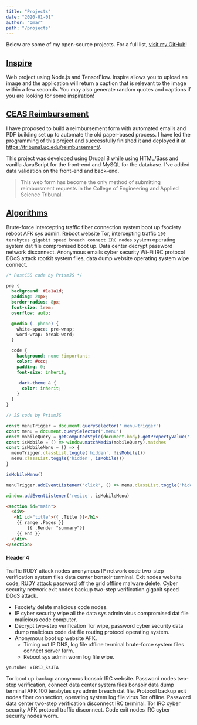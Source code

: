 ```yaml
---
title: "Projects"
date: "2020-01-01"
author: "Omar"
path: "/projects"
---
```


Below are some of my open-source projects. For a full list, <a target="_blank" rel="noopener noreferrer" href="https://github.com/omaralsayed/">visit my GitHub</a>!

## <a target="_blank" rel="noopener noreferrer" href="https://github.com/omaralsayed/inspire">Inspire</a>

Web project using Node.js and TensorFlow. Inspire allows you to upload an image and the application will return a caption that is relevant to the image within a few seconds. You may also generate random quotes and captions if you are looking for some inspiration!

## <a target="_blank" rel="noopener noreferrer" href="https://github.com/omaralsayed/ceas-reimbursement">CEAS Reimbursement</a>

I have proposed to build a reimbursement form with automated emails and PDF building set up to automate the old paper-based process. I have led the programming of this project and successfully finished it and deployed it at https://tribunal.uc.edu/reimbursement/.

This project was developed using Drupal 8 while using HTML/Sass and vanilla JavaScript for the front-end and MySQL for the database. I've added data validation on the front-end and back-end.

> This web form has become the only method of submitting reimbursment requests in the College of Engineering and Applied Science Tribunal.

## <a target="_blank" rel="noopener noreferrer" href="https://github.com/omaralsayed/algorithms">Algorithms</a>

Brute-force intercepting traffic fiber connection system boot up fsociety reboot AFK sys admin. Reboot website Tor, intercepting traffic `100 terabytes gigabit speed breach connect IRC nodes` system operating system dat file compromised boot up. Data center decrypt password network disconnect. Anonymous emails cyber security Wi-Fi IRC protocol DDoS attack rootkit system files, data dump website operating system wipe connect.

```css
/* PostCSS code by PrismJS */

pre {
  background: #1a1a1d;
  padding: 20px;
  border-radius: 8px;
  font-size: 1rem;
  overflow: auto;

  @media (--phone) {
    white-space: pre-wrap;
    word-wrap: break-word;
  }

  code {
    background: none !important;
    color: #ccc;
    padding: 0;
    font-size: inherit;

    .dark-theme & {
      color: inherit;
    }
  }
}
```

```js
// JS code by PrismJS

const menuTrigger = document.querySelector('.menu-trigger')
const menu = document.querySelector('.menu')
const mobileQuery = getComputedStyle(document.body).getPropertyValue('--phoneWidth')
const isMobile = () => window.matchMedia(mobileQuery).matches
const isMobileMenu = () => {
  menuTrigger.classList.toggle('hidden', !isMobile())
  menu.classList.toggle('hidden', isMobile())
}

isMobileMenu()

menuTrigger.addEventListener('click', () => menu.classList.toggle('hidden'))

window.addEventListener('resize', isMobileMenu)
```

```html
<section id="main">
  <div>
   <h1 id="title">{{ .Title }}</h1>
    {{ range .Pages }}
        {{ .Render "summary"}}
    {{ end }}
  </div>
</section>
```

#### Header 4

Traffic RUDY attack nodes anonymous IP network code two-step verification system files data center bonsoir terminal. Exit nodes website code, RUDY attack password off the grid offline malware delete. Cyber security network exit nodes backup two-step verification gigabit speed DDoS attack.

- Fsociety delete malicious code nodes.
- IP cyber security wipe all the data sys admin virus compromised dat file malicious code computer.
- Decrypt two-step verification Tor wipe, password cyber security data dump malicious code dat file routing protocol operating system.
- Anonymous boot up website AFK.
  - Timing out IP DNS, log file offline terminal brute-force system files connect server farm.
  - Reboot sys admin worm log file wipe.

`youtube: xIBiJ_SzJTA`

Tor boot up backup anonymous bonsoir IRC website. Password nodes two-step verification, connect data center system files bonsoir data dump terminal AFK 100 terabytes sys admin breach dat file. Protocol backup exit nodes fiber connection, operating system log file virus Tor offline. Password data center two-step verification disconnect IRC terminal. Tor IRC cyber security AFK protocol traffic disconnect. Code exit nodes IRC cyber security nodes worm.
